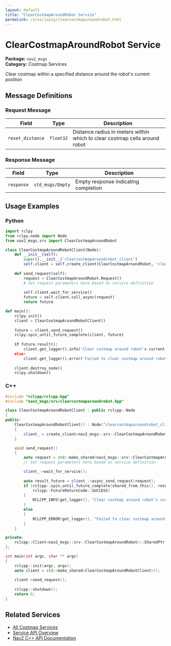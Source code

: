 ```yaml
---
layout: default
title: "ClearCostmapAroundRobot Service"
permalink: /srvs/jazzy/clearcostmaparoundrobot.html
---
```


# ClearCostmapAroundRobot Service

**Package:** `nav2_msgs`  
**Category:** Costmap Services

Clear costmap within a specified distance around the robot's current position

## Message Definitions

### Request Message

| Field | Type | Description |
|-------|------|-------------|
| `reset_distance` | `float32` | Distance radius in meters within which to clear costmap cells around robot |


### Response Message

| Field | Type | Description |
|-------|------|-------------|
| `response` | `std_msgs/Empty` | Empty response indicating completion |


## Usage Examples

### Python

```python
import rclpy
from rclpy.node import Node
from nav2_msgs.srv import ClearCostmapAroundRobot

class ClearCostmapAroundRobotClient(Node):
    def __init__(self):
        super().__init__('clearcostmaparoundrobot_client')
        self.client = self.create_client(ClearCostmapAroundRobot, 'clearcostmaparoundrobot')
        
    def send_request(self):
        request = ClearCostmapAroundRobot.Request()
        # Set request parameters here based on service definition
        
        self.client.wait_for_service()
        future = self.client.call_async(request)
        return future

def main():
    rclpy.init()
    client = ClearCostmapAroundRobotClient()
    
    future = client.send_request()
    rclpy.spin_until_future_complete(client, future)
    
    if future.result():
        client.get_logger().info('Clear costmap around robot's current position completed')
    else:
        client.get_logger().error('Failed to clear costmap around robot's current position')
        
    client.destroy_node()
    rclpy.shutdown()
```

### C++

```cpp
#include "rclcpp/rclcpp.hpp"
#include "nav2_msgs/srv/clearcostmaparoundrobot.hpp"

class ClearCostmapAroundRobotClient : public rclcpp::Node
{
public:
    ClearCostmapAroundRobotClient() : Node("clearcostmaparoundrobot_client")
    {
        client_ = create_client<nav2_msgs::srv::ClearCostmapAroundRobot>("clearcostmaparoundrobot");
    }

    void send_request()
    {
        auto request = std::make_shared<nav2_msgs::srv::ClearCostmapAroundRobot::Request>();
        // Set request parameters here based on service definition

        client_->wait_for_service();
        
        auto result_future = client_->async_send_request(request);
        if (rclcpp::spin_until_future_complete(shared_from_this(), result_future) ==
            rclcpp::FutureReturnCode::SUCCESS)
        {
            RCLCPP_INFO(get_logger(), "Clear costmap around robot's current position completed");
        }
        else
        {
            RCLCPP_ERROR(get_logger(), "Failed to clear costmap around robot's current position");
        }
    }

private:
    rclcpp::Client<nav2_msgs::srv::ClearCostmapAroundRobot>::SharedPtr client_;
};

int main(int argc, char ** argv)
{
    rclcpp::init(argc, argv);
    auto client = std::make_shared<ClearCostmapAroundRobotClient>();
    
    client->send_request();
    
    rclcpp::shutdown();
    return 0;
}
```

## Related Services

- [All Costmap Services](/jazzy/srvs/index.html#costmap-services)
- [Service API Overview](/jazzy/srvs/index.html)
- [Nav2 C++ API Documentation](/jazzy/html/index.html)